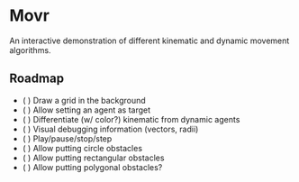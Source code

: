 # Movr

An interactive demonstration of different kinematic and dynamic
movement algorithms.

## Roadmap

- ( ) Draw a grid in the background
- ( ) Allow setting an agent as target
- ( ) Differentiate (w/ color?) kinematic from dynamic agents
- ( ) Visual debugging information (vectors, radii)
- ( ) Play/pause/stop/step
- ( ) Allow putting circle obstacles
- ( ) Allow putting rectangular obstacles
- ( ) Allow putting polygonal obstacles?